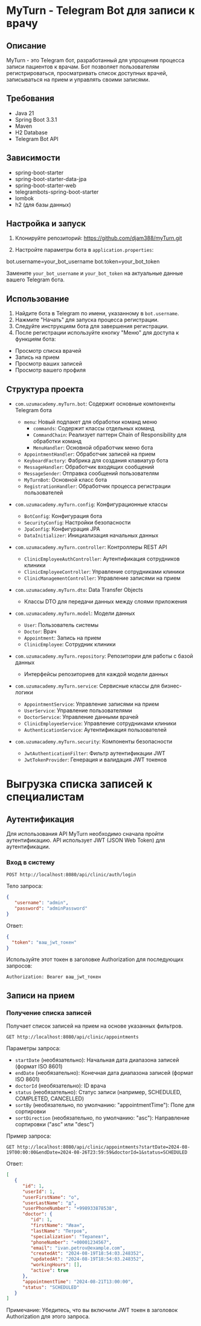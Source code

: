 # MyTurn - Telegram Bot для записи к врачу

## Описание
MyTurn - это Telegram бот, разработанный для упрощения процесса записи пациентов к врачам. Бот позволяет пользователям регистрироваться, просматривать список доступных врачей, записываться на прием и управлять своими записями.

## Требования
- Java 21
- Spring Boot 3.3.1
- Maven
- H2 Database
- Telegram Bot API

## Зависимости
- spring-boot-starter
- spring-boot-starter-data-jpa
- spring-boot-starter-web
- telegrambots-spring-boot-starter
- lombok
- h2 (для базы данных)

## Настройка и запуск

1. Клонируйте репозиторий:
   https://github.com/djam388/myTurn.git

2. Настройте параметры бота в `application.properties`:

bot.username=your_bot_username
bot.token=your_bot_token

Замените `your_bot_username` и `your_bot_token` на актуальные данные вашего Telegram бота.

## Использование

1. Найдите бота в Telegram по имени, указанному в `bot.username`.
2. Нажмите "Начать" для запуска процесса регистрации.
3. Следуйте инструкциям бота для завершения регистрации.
4. После регистрации используйте кнопку "Меню" для доступа к функциям бота:
- Просмотр списка врачей
- Запись на прием
- Просмотр ваших записей
- Просмотр вашего профиля


## Структура проекта

- `com.uzumacademy.myTurn.bot`: Содержит основные компоненты Telegram бота
   - `menu`: Новый подпакет для обработки команд меню
      - `commands`: Содержит классы отдельных команд
      - `CommandChain`: Реализует паттерн Chain of Responsibility для обработки команд
      - `MenuHandler`: Основной обработчик меню бота
   - `AppointmentHandler`: Обработчик записей на прием
   - `KeyboardFactory`: Фабрика для создания клавиатур бота
   - `MessageHandler`: Обработчик входящих сообщений
   - `MessageSender`: Отправка сообщений пользователям
   - `MyTurnBot`: Основной класс бота
   - `RegistrationHandler`: Обработчик процесса регистрации пользователей

- `com.uzumacademy.myTurn.config`: Конфигурационные классы
   - `BotConfig`: Конфигурация бота
   - `SecurityConfig`: Настройки безопасности
   - `JpaConfig`: Конфигурация JPA
   - `DataInitializer`: Инициализация начальных данных

- `com.uzumacademy.myTurn.controller`: Контроллеры REST API
   - `ClinicEmployeeAuthController`: Аутентификация сотрудников клиники
   - `ClinicEmployeeController`: Управление сотрудниками клиники
   - `ClinicManagementController`: Управление записями на прием

- `com.uzumacademy.myTurn.dto`: Data Transfer Objects
   - Классы DTO для передачи данных между слоями приложения

- `com.uzumacademy.myTurn.model`: Модели данных
   - `User`: Пользователь системы
   - `Doctor`: Врач
   - `Appointment`: Запись на прием
   - `ClinicEmployee`: Сотрудник клиники

- `com.uzumacademy.myTurn.repository`: Репозитории для работы с базой данных
   - Интерфейсы репозиториев для каждой модели данных

- `com.uzumacademy.myTurn.service`: Сервисные классы для бизнес-логики
   - `AppointmentService`: Управление записями на прием
   - `UserService`: Управление пользователями
   - `DoctorService`: Управление данными врачей
   - `ClinicEmployeeService`: Управление сотрудниками клиники
   - `AuthenticationService`: Аутентификация пользователей

- `com.uzumacademy.myTurn.security`: Компоненты безопасности
   - `JwtAuthenticationFilter`: Фильтр аутентификации JWT
   - `JwtTokenProvider`: Генерация и валидация JWT токенов

# Выгрузка списка записей к специалистам



## Аутентификация

Для использования API MyTurn необходимо сначала пройти аутентификацию. API использует JWT (JSON Web Token) для аутентификации.

### Вход в систему

```
POST http://localhost:8080/api/clinic/auth/login
```

Тело запроса:
```json
{
   "username": "admin",
   "password": "adminPassword"
}
```

Ответ:
```json
{
  "token": "ваш_jwt_токен"
}
```

Используйте этот токен в заголовке Authorization для последующих запросов:
```
Authorization: Bearer ваш_jwt_токен
```

## Записи на прием

### Получение списка записей

Получает список записей на прием на основе указанных фильтров.

```
GET http://localhost:8080/api/clinic/appointments
```

Параметры запроса:
- `startDate` (необязательно): Начальная дата диапазона записей (формат ISO 8601)
- `endDate` (необязательно): Конечная дата диапазона записей (формат ISO 8601)
- `doctorId` (необязательно): ID врача
- `status` (необязательно): Статус записи (например, SCHEDULED, COMPLETED, CANCELLED)
- `sortBy` (необязательно, по умолчанию: "appointmentTime"): Поле для сортировки
- `sortDirection` (необязательно, по умолчанию: "asc"): Направление сортировки ("asc" или "desc")

Пример запроса:
```
GET http://localhost:8080/api/clinic/appointments?startDate=2024-08-19T00:00:00&endDate=2024-08-26T23:59:59&doctorId=1&status=SCHEDULED
```

Ответ:
```json
[
   {
      "id": 1,
      "userId": 1,
      "userFirstName": "о",
      "userLastName": "д",
      "userPhoneNumber": "+998933878538",
      "doctor": {
         "id": 1,
         "firstName": "Иван",
         "lastName": "Петров",
         "specialization": "Терапевт",
         "phoneNumber": "+00001234567",
         "email": "ivan.petrov@example.com",
         "createdAt": "2024-08-19T18:54:03.248352",
         "updatedAt": "2024-08-19T18:54:03.248352",
         "workingHours": [],
         "active": true
      },
      "appointmentTime": "2024-08-21T13:00:00",
      "status": "SCHEDULED"
   }
]
```

Примечание: Убедитесь, что вы включили JWT токен в заголовок Authorization для этого запроса.